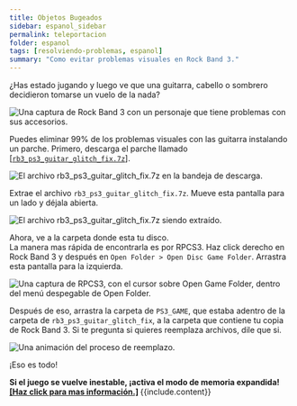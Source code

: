 ```yaml
---
title: Objetos Bugeados
sidebar: espanol_sidebar
permalink: teleportacion
folder: espanol
tags: [resolviendo-problemas, espanol]
summary: "Como evitar problemas visuales en Rock Band 3."
---
```


¿Has estado jugando y luego ve que una guitarra, cabello o sombrero decidieron tomarse un vuelo de la nada?

![Una captura de Rock Band 3 con un personaje que tiene problemas con sus accesorios.](https://rb3pc.milohax.org/images/trbl/common/flyinst.png)

Puedes eliminar 99% de los problemas visuales con las guitarra instalando un parche. Primero, descarga el parche llamado [[`rb3_ps3_guitar_glitch_fix.7z`]](https://github.com/hmxmilohax/rock-band-3-deluxe/raw/develop/dependencies/ps3_patcher/rb3_ps3_guitar_glitch_fix.7z).

![El archivo rb3_ps3_guitar_glitch_fix.7z en la bandeja de descarga.](https://rb3pc.milohax.org/images/trbl/teleprob/patchfldr.png "rb3_ps3_guitar_glitch_fix.7z")

Extrae el archivo `rb3_ps3_guitar_glitch_fix.7z`. Mueve esta pantalla para un lado y déjala abierta.

![El archivo rb3_ps3_guitar_glitch_fix.7z siendo extraído.](https://rb3pc.milohax.org/images/trbl/teleprob/patchextr.png "rb3_ps3_guitar_glitch_fix.7z")

Ahora, ve a la carpeta donde esta tu disco.  
La manera mas rápida de encontrarla es por RPCS3. Haz click derecho en Rock Band 3 y después en `Open Folder > Open Disc Game Folder`. Arrastra esta pantalla para la izquierda.

![Una captura de RPCS3, con el cursor sobre Open Game Folder, dentro del menú despegable de Open Folder.](https://rb3pc.milohax.org/images/trbl/teleprob/patchgames.png "RPCS3")

Después de eso, arrastra la carpeta de `PS3_GAME`, que estaba adentro de la carpeta de `rb3_ps3_guitar_glitch_fix`, a la carpeta que contiene tu copia de Rock Band 3. Si te pregunta si quieres reemplaza archivos, dile que si.

![Una animación del proceso de reemplazo.](https://rb3pc.milohax.org/images/trbl/teleprob/patchinstalles.gif "Reemplazando la carpeta gen")

¡Eso es todo!

<div markdown="span" class="alert alert-danger" role="alert"><i class="fa fa-exclamation-circle"></i> <b>Si el juego se vuelve inestable, ¡activa el modo de memoria expandida! <a href="https://rb3pc.milohax.org/memoria" target="_blank">[Haz click para mas información.]</a> </b> {{include.content}}</div>
